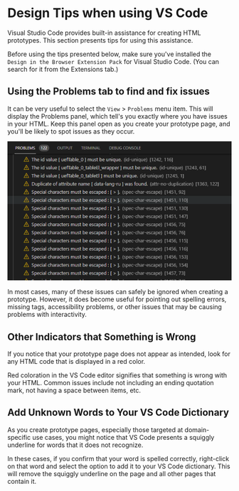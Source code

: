 Design Tips when using VS Code
==============================

Visual Studio Code provides built-in assistance for creating HTML prototypes. This section presents tips for using this assistance.

Before using the tips presented below, make sure you've installed the `Design in the Browser Extension Pack` for Visual Studio Code. (You can search for it from the Extensions tab.)

Using the Problems tab to find and fix issues
---------------------------------------------

It can be very useful to select the `View` > `Problems` menu item. This will display the Problems panel, which tell's you exactly where you have issues in your HTML. Keep this panel open as you create your prototype page, and you'll be likely to spot issues as they occur.

![Problems panel example](screenshots/problems-panel.png)

In most cases, many of these issues can safely be ignored when creating a prototype. However, it does become useful for pointing out spelling errors, missing tags, accessibility problems, or other issues that may be causing problems with interactivity.

Other Indicators that Something is Wrong
----------------------------------------

If you notice that your prototype page does not appear as intended, look for any HTML code that is displayed in a red color.

Red coloration in the VS Code editor signifies that something is wrong with your HTML. Common issues include not including an ending quotation mark, not having a space between items, etc.

Add Unknown Words to Your VS Code Dictionary
--------------------------------------------

As you create prototype pages, especially those targeted at domain-specific use cases, you might notice that VS Code presents a squiggly underline for words that it does not recognize.

In these cases, if you confirm that your word is spelled correctly, right-click on that word and select the option to add it to your VS Code dictionary. This will remove the squiggly underline on the page and all other pages that contain it.
